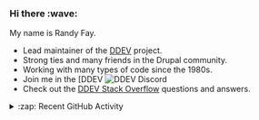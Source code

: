 
<h3>Hi there :wave:</h3>

My name is Randy Fay.

- Lead maintainer of the [DDEV](https://github.com/ddev/ddev) project.
- Strong ties and many friends in the Drupal community.
- Working with many types of code since the 1980s.
- Join me in the [DDEV ![DDEV Discord](https://ddev.com/s/discord)
- Check out the [DDEV Stack Overflow](https://stackoverflow.com/tags/ddev) questions and answers.

<details>
  <summary>:zap: Recent GitHub Activity</summary>

<!--RECENT_ACTIVITY:start-->
1. 💬 Commented on [#505](https://github.com/perftools/xhgui/issues/505#issuecomment-2745290414) in [perftools/xhgui](https://github.com/perftools/xhgui)<br>
2. 💬 Commented on [#402](https://github.com/php-perfect/ddev-intellij-plugin/issues/402#issuecomment-2745017533) in [php-perfect/ddev-intellij-plugin](https://github.com/php-perfect/ddev-intellij-plugin)<br>
3. 👍 Approved [#7118](https://github.com/ddev/ddev/pull/7118#pullrequestreview-2707310792) in [ddev/ddev](https://github.com/ddev/ddev)<br>
4. 👍 Approved [#7118](https://github.com/ddev/ddev/pull/7118#pullrequestreview-2707310792) in [ddev/ddev](https://github.com/ddev/ddev)<br>
5. 💬 Commented on [#402](https://github.com/php-perfect/ddev-intellij-plugin/issues/402#issuecomment-2744462725) in [php-perfect/ddev-intellij-plugin](https://github.com/php-perfect/ddev-intellij-plugin)<br>
6. 💬 Commented on [#402](https://github.com/php-perfect/ddev-intellij-plugin/issues/402#issuecomment-2744440564) in [php-perfect/ddev-intellij-plugin](https://github.com/php-perfect/ddev-intellij-plugin)<br>
7. 💬 Commented on [#7118](https://github.com/ddev/ddev/pull/7118#issuecomment-2744403725) in [ddev/ddev](https://github.com/ddev/ddev)<br>
8. 💬 Commented on [#7118](https://github.com/ddev/ddev/pull/7118#issuecomment-2744402810) in [ddev/ddev](https://github.com/ddev/ddev)<br>
9. 💬 Commented on [#7132](https://github.com/ddev/ddev/issues/7132#issuecomment-2744393260) in [ddev/ddev](https://github.com/ddev/ddev)<br>
10. 💬 Commented on [#7118](https://github.com/ddev/ddev/pull/7118#issuecomment-2744390354) in [ddev/ddev](https://github.com/ddev/ddev)<br>
11. 💬 Commented on [#402](https://github.com/php-perfect/ddev-intellij-plugin/issues/402#issuecomment-2744359681) in [php-perfect/ddev-intellij-plugin](https://github.com/php-perfect/ddev-intellij-plugin)<br>
12. 💬 Commented on [#4760](https://github.com/ddev/ddev/issues/4760#issuecomment-2744306971) in [ddev/ddev](https://github.com/ddev/ddev)<br>
13. 💬 Commented on [#7118](https://github.com/ddev/ddev/pull/7118#issuecomment-2744304986) in [ddev/ddev](https://github.com/ddev/ddev)<br>
14. 💬 Commented on [#2414](https://github.com/docker/hub-feedback/issues/2414#issuecomment-2743982838) in [docker/hub-feedback](https://github.com/docker/hub-feedback)<br>
15. 💬 Commented on [#505](https://github.com/perftools/xhgui/issues/505#issuecomment-2743935636) in [perftools/xhgui](https://github.com/perftools/xhgui)<br>
16. 💬 Commented on [#7032](https://github.com/ddev/ddev/issues/7032#issuecomment-2743800434) in [ddev/ddev](https://github.com/ddev/ddev)<br>
17. ❗️ Opened issue [#7131](https://github.com/ddev/ddev/issues/7131) in [ddev/ddev](https://github.com/ddev/ddev)<br>
18. 👍 Approved [#7130](https://github.com/ddev/ddev/pull/7130#pullrequestreview-2706236837) in [ddev/ddev](https://github.com/ddev/ddev)<br>
19. 💬 Commented on [#7062](https://github.com/ddev/ddev/pull/7062#issuecomment-2743431395) in [ddev/ddev](https://github.com/ddev/ddev)<br>
20. 💬 Commented on [#7062](https://github.com/ddev/ddev/pull/7062#issuecomment-2743369131) in [ddev/ddev](https://github.com/ddev/ddev)<br>
<!--RECENT_ACTIVITY:end-->

</details>
